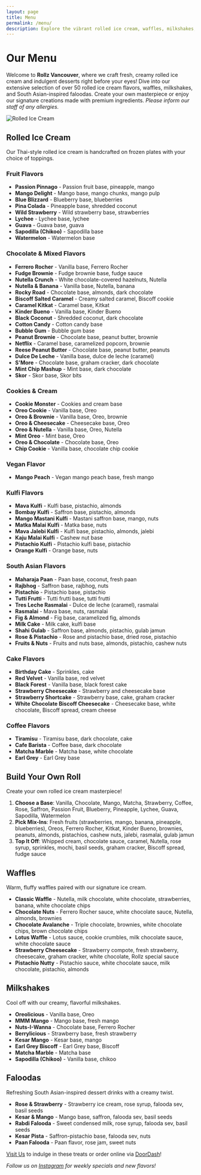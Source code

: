 ```yaml
---
layout: page
title: Menu
permalink: /menu/
description: Explore the vibrant rolled ice cream, waffles, milkshakes, and faloodas at Rollz Vancouver. Customize your dessert or try our signature creations!
---
```


# Our Menu

Welcome to **Rollz Vancouver**, where we craft fresh, creamy rolled ice cream and indulgent desserts right before your eyes! Dive into our extensive selection of over 50 rolled ice cream flavors, waffles, milkshakes, and South Asian-inspired faloodas. Create your own masterpiece or enjoy our signature creations made with premium ingredients. *Please inform our staff of any allergies.*

![Rolled Ice Cream](/assets/images/rolled-icecream.jpg)

## Rolled Ice Cream

Our Thai-style rolled ice cream is handcrafted on frozen plates with your choice of toppings.

### Fruit Flavors
- **Passion Pinnago** - Passion fruit base, pineapple, mango
- **Mango Delight** - Mango base, mango chunks, mango pulp
- **Blue Blizzard** - Blueberry base, blueberries
- **Pina Colada** - Pineapple base, shredded coconut
- **Wild Strawberry** - Wild strawberry base, strawberries
- **Lychee** - Lychee base, lychee
- **Guava** - Guava base, guava
- **Sapodilla (Chikoo)** - Sapodilla base
- **Watermelon** - Watermelon base

### Chocolate & Mixed Flavors
- **Ferrero Rocher** - Vanilla base, Ferrero Rocher
- **Fudge Brownie** - Fudge brownie base, fudge sauce
- **Nutella Crunch** - White chocolate-covered hazelnuts, Nutella
- **Nutella & Banana** - Vanilla base, Nutella, banana
- **Rocky Road** - Chocolate base, almonds, dark chocolate
- **Biscoff Salted Caramel** - Creamy salted caramel, Biscoff cookie
- **Caramel Kitkat** - Caramel base, Kitkat
- **Kinder Bueno** - Vanilla base, Kinder Bueno
- **Black Coconut** - Shredded coconut, dark chocolate
- **Cotton Candy** - Cotton candy base
- **Bubble Gum** - Bubble gum base
- **Peanut Brownie** - Chocolate base, peanut butter, brownie
- **Netflix** - Caramel base, caramelized popcorn, brownie
- **Reese Peanut Butter** - Chocolate base, peanut butter, peanuts
- **Dulce De Leche** - Vanilla base, dulce de leche (caramel)
- **S'More** - Chocolate base, graham cracker, dark chocolate
- **Mint Chip Mashup** - Mint base, dark chocolate
- **Skor** - Skor base, Skor bits

### Cookies & Cream
- **Cookie Monster** - Cookies and cream base
- **Oreo Cookie** - Vanilla base, Oreo
- **Oreo & Brownie** - Vanilla base, Oreo, brownie
- **Oreo & Cheesecake** - Cheesecake base, Oreo
- **Oreo & Nutella** - Vanilla base, Oreo, Nutella
- **Mint Oreo** - Mint base, Oreo
- **Oreo & Chocolate** - Chocolate base, Oreo
- **Chip Cookie** - Vanilla base, chocolate chip cookie

### Vegan Flavor
- **Mango Peach** - Vegan mango peach base, fresh mango

### Kulfi Flavors
- **Mava Kulfi** - Kulfi base, pistachio, almonds
- **Bombay Kulfi** - Saffron base, pistachio, almonds
- **Mango Mastani Kulfi** - Mastani saffron base, mango, nuts
- **Matka Malai Kulfi** - Matka base, nuts
- **Mava Jalebi Kulfi** - Kulfi base, pistachio, almonds, jalebi
- **Kaju Malai Kulfi** - Cashew nut base
- **Pistachio Kulfi** - Pistachio kulfi base, pistachio
- **Orange Kulfi** - Orange base, nuts

### South Asian Flavors
- **Maharaja Paan** - Paan base, coconut, fresh paan
- **Rajbhog** - Saffron base, rajbhog, nuts
- **Pistachio** - Pistachio base, pistachio
- **Tutti Frutti** - Tutti frutti base, tutti frutti
- **Tres Leche Rasmalai** - Dulce de leche (caramel), rasmalai
- **Rasmalai** - Mava base, nuts, rasmalai
- **Fig & Almond** - Fig base, caramelized fig, almonds
- **Milk Cake** - Milk cake, kulfi base
- **Shahi Gulab** - Saffron base, almonds, pistachio, gulab jamun
- **Rose & Pistachio** - Rose and pistachio base, dried rose, pistachio
- **Fruits & Nuts** - Fruits and nuts base, almonds, pistachio, cashew nuts

### Cake Flavors
- **Birthday Cake** - Sprinkles, cake
- **Red Velvet** - Vanilla base, red velvet
- **Black Forest** - Vanilla base, black forest cake
- **Strawberry Cheesecake** - Strawberry and cheesecake base
- **Strawberry Shortcake** - Strawberry base, cake, graham cracker
- **White Chocolate Biscoff Cheesecake** - Cheesecake base, white chocolate, Biscoff spread, cream cheese

### Coffee Flavors
- **Tiramisu** - Tiramisu base, dark chocolate, cake
- **Cafe Barista** - Coffee base, dark chocolate
- **Matcha Marble** - Matcha base, white chocolate
- **Earl Grey** - Earl Grey base

## Build Your Own Roll

Create your own rolled ice cream masterpiece!

1. **Choose a Base**: Vanilla, Chocolate, Mango, Matcha, Strawberry, Coffee, Rose, Saffron, Passion Fruit, Blueberry, Pineapple, Lychee, Guava, Sapodilla, Watermelon
2. **Pick Mix-Ins**: Fresh fruits (strawberries, mango, banana, pineapple, blueberries), Oreos, Ferrero Rocher, Kitkat, Kinder Bueno, brownies, peanuts, almonds, pistachios, cashew nuts, jalebi, rasmalai, gulab jamun
3. **Top It Off**: Whipped cream, chocolate sauce, caramel, Nutella, rose syrup, sprinkles, mochi, basil seeds, graham cracker, Biscoff spread, fudge sauce

## Waffles

Warm, fluffy waffles paired with our signature ice cream.

- **Classic Waffle** - Nutella, milk chocolate, white chocolate, strawberries, banana, white chocolate chips
- **Chocolate Nuts** - Ferrero Rocher sauce, white chocolate sauce, Nutella, almonds, brownies
- **Chocolate Avalanche** - Triple chocolate, brownies, white chocolate chips, brown chocolate chips
- **Lotus Waffle** - Lotus sauce, cookie crumbles, milk chocolate sauce, white chocolate sauce
- **Strawberry Cheesecake** - Strawberry compote, fresh strawberry, cheesecake, graham cracker, white chocolate, Rollz special sauce
- **Pistachio Nutty** - Pistachio sauce, white chocolate sauce, milk chocolate, pistachio, almonds

## Milkshakes

Cool off with our creamy, flavorful milkshakes.

- **Oreolicious** - Vanilla base, Oreo
- **MMM Mango** - Mango base, fresh mango
- **Nuts-I-Wanna** - Chocolate base, Ferrero Rocher
- **Berrylicious** - Strawberry base, fresh strawberry
- **Kesar Mango** - Kesar base, mango
- **Earl Grey Biscoff** - Earl Grey base, Biscoff
- **Matcha Marble** - Matcha base
- **Sapodilla (Chikoo)** - Vanilla base, chikoo

## Faloodas

Refreshing South Asian-inspired dessert drinks with a creamy twist.

- **Rose & Strawberry** - Strawberry ice cream, rose syrup, falooda sev, basil seeds
- **Kesar & Mango** - Mango base, saffron, falooda sev, basil seeds
- **Rabdi Falooda** - Sweet condensed milk, rose syrup, falooda sev, basil seeds
- **Kesar Pista** - Saffron-pistachio base, falooda sev, nuts
- **Paan Falooda** - Paan flavor, rose jam, sweet nuts

[Visit Us](/locations) to indulge in these treats or order online via [DoorDash](https://www.doordash.com/store/rollz-vancouver)!

*Follow us on [Instagram](https://www.instagram.com/rollzicecreams/) for weekly specials and new flavors!*